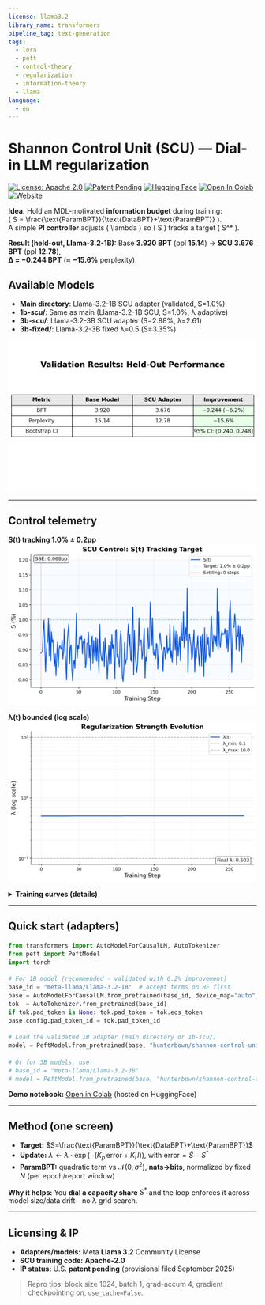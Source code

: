 ```yaml
---
license: llama3.2
library_name: transformers
pipeline_tag: text-generation
tags:
  - lora
  - peft
  - control-theory
  - regularization
  - information-theory
  - llama
language:
  - en
---
```


# Shannon Control Unit (SCU) — Dial-in LLM regularization

[![License: Apache 2.0](https://img.shields.io/badge/License-Apache%202.0-blue.svg)](https://opensource.org/licenses/Apache-2.0)
[![Patent Pending](https://img.shields.io/badge/Patent-Pending-orange.svg)](https://shannonlabs.dev)
[![Hugging Face](https://img.shields.io/badge/%F0%9F%A4%97-Models-yellow)](https://huggingface.co/hunterbown/shannon-control-unit)
[![Open In Colab](https://colab.research.google.com/assets/colab-badge.svg)](https://colab.research.google.com/github/hmbown/shannon-control-unit/blob/main/notebooks/SCU_Demo.ipynb)
[![Website](https://img.shields.io/badge/Website-shannonlabs.dev-green)](https://shannonlabs.dev)

**Idea.** Hold an MDL-motivated **information budget** during training:  
\( S = \frac{\text{ParamBPT}}{\text{DataBPT}+\text{ParamBPT}} \).  
A simple **PI controller** adjusts \( \lambda \) so \( S \) tracks a target \( S^* \).

**Result (held-out, Llama-3.2-1B):** Base **3.920 BPT** (ppl **15.14**) → **SCU** **3.676 BPT** (ppl **12.78**),  
**Δ = −0.244 BPT** (≈ **−15.6%** perplexity).

## Available Models

- **Main directory**: Llama-3.2-1B SCU adapter (validated, S=1.0%)
- **1b-scu/**: Same as main (Llama-3.2-1B SCU, S=1.0%, λ adaptive)
- **3b-scu/**: Llama-3.2-3B SCU adapter (S=2.88%, λ=2.61) 
- **3b-fixed/**: Llama-3.2-3B fixed λ=0.5 (S=3.35%)

![Validation: Base vs SCU](assets/figures/validation_delta.png)

---

## Control telemetry

**S(t) tracking 1.0% ± 0.2pp**  
![S curve](assets/figures/s_curve.png)

**λ(t) bounded (log scale)**  
![Lambda curve](assets/figures/lambda_curve.png)

<details>
<summary><b>Training curves (details)</b></summary>

**DataBPT (bits/token)**  
![DataBPT curve](assets/figures/data_bpt_curve.png)

**ParamBPT (bits/token)**  
![ParamBPT curve](assets/figures/param_bpt_curve.png)

</details>

---

## Quick start (adapters)

```python
from transformers import AutoModelForCausalLM, AutoTokenizer
from peft import PeftModel
import torch

# For 1B model (recommended - validated with 6.2% improvement)
base_id = "meta-llama/Llama-3.2-1B"  # accept terms on HF first
base = AutoModelForCausalLM.from_pretrained(base_id, device_map="auto", torch_dtype=torch.float16 if torch.cuda.is_available() else torch.float32)
tok  = AutoTokenizer.from_pretrained(base_id)
if tok.pad_token is None: tok.pad_token = tok.eos_token
base.config.pad_token_id = tok.pad_token_id

# Load the validated 1B adapter (main directory or 1b-scu/)
model = PeftModel.from_pretrained(base, "hunterbown/shannon-control-unit")  

# Or for 3B models, use:
# base_id = "meta-llama/Llama-3.2-3B"
# model = PeftModel.from_pretrained(base, "hunterbown/shannon-control-unit", subfolder="3b-scu")
```

**Demo notebook:** [Open in Colab](https://huggingface.co/hunterbown/shannon-control-unit/blob/main/notebooks/SCU_Demo.ipynb) (hosted on HuggingFace)

---

## Method (one screen)

* **Target:** $S=\frac{\text{ParamBPT}}{\text{DataBPT}+\text{ParamBPT}}$
* **Update:** $\lambda \leftarrow \lambda \cdot \exp(-(K_p\,\text{error}+K_i\,I))$, with $\text{error}=\hat S-S^*$
* **ParamBPT:** quadratic term vs $\mathcal N(0,\sigma^2)$, **nats→bits**, normalized by fixed $N$ (per epoch/report window)

**Why it helps:** You **dial a capacity share** $S^*$ and the loop enforces it across model size/data drift—no λ grid search.

---

## Licensing & IP

* **Adapters/models:** Meta **Llama 3.2** Community License
* **SCU training code:** **Apache-2.0**
* **IP status:** U.S. **patent pending** (provisional filed September 2025)

> Repro tips: block size 1024, batch 1, grad-accum 4, gradient checkpointing on, `use_cache=False`.